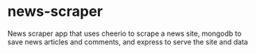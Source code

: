# news-scraper
News scraper app that uses cheerio to scrape a news site, mongodb to save news articles and comments, and express to serve the site and data

